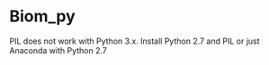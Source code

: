 # Biom_py

PIL does not work with Python 3.x. Install Python 2.7 and PIL or just Anaconda with Python 2.7
 